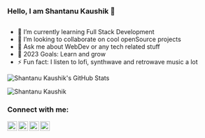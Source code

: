 ### Hello, I am Shantanu Kaushik 👋
  ##

- 🌱 I’m currently learning Full Stack Development
- 👯 I’m looking to collaborate on cool openSource projects
- 💬 Ask me about WebDev or any tech related stuff
- 🥅 2023 Goals: Learn and grow
- ⚡ Fun fact: I listen to lofi, synthwave and retrowave music a lot

![Shantanu Kaushik's GitHub Stats](https://github-readme-stats.vercel.app/api?username=Aloneduckling&theme=great-gatsby&show_icons=true)

![Shantanu Kaushik](https://github-readme-stats.vercel.app/api/top-langs/?username=Aloneduckling&theme=great-gatsby&count_private=true&show_icons=true)

### Connect with me:

[<img align="left" alt="Shantan05703379 | Twitter" width="22px" src="https://cdn.jsdelivr.net/npm/simple-icons@v3/icons/twitter.svg" />][twitter]
[<img align="left" alt="codeSTACKr | LinkedIn" width="22px" src="https://cdn.jsdelivr.net/npm/simple-icons@v3/icons/linkedin.svg" />][linkedin]
[<img align="left" alt="codeSTACKr | LinkedIn" width="22px" src="https://unpkg.com/simple-icons@9.2.0/icons/devdotto.svg" />][devto]
[<img align="left" alt="codeSTACKr | LinkedIn" width="22px" src="https://cdn.jsdelivr.net/npm/simple-icons@v3/icons/instagram.svg" />][Instagram]






[Instagram]: https://www.instagram.com/shantanukaushik12/
[twitter]: https://twitter.com/Shantan05703379
[linkedin]: https://www.linkedin.com/in/shantanu-kaushik-731258176/
[devto]: https://dev.to/aloneduckling
